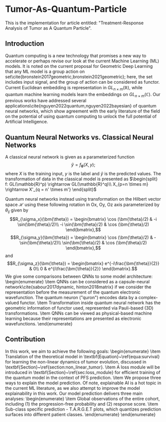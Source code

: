 # Tumor-As-Quantum-Particle
This is the implementation for article entitled: "Treatment-Response Analysis of Tumor as A Quantum Particle".

## Introduction
Quantum computing is a new technology that promises a new way to accelerate or perhaps revise our look at the current Machine Learning (ML) models. It is noted on the current proposal for Geometric Deep Learning that any ML model is a group action on set\cite{bronstein2017geometric,bronstein2021geometric}; here, the set includes input signal, and the group of action can be considered as functor. Current Euclidean embedding is representation in $GL_{n\times m}(\mathbb{R})$, while quantum machine learning models learn the embeddings on $GL_{n\times m}(\mathbb{C})$. Our previous works have addressed several applications\cite{nguyen2022quantum,nguyen2022bayesian} of quantum neural networks, which show agreement with the early literature of the field on the potential of using quantum computing to unlock the full potential of Artificial Intelligence.


## Quantum Neural Networks vs. Classical Neural Networks
A classical neural network is given as a parameterized function
$$\hat{y} = f_{\bm{\theta}}(X, y);$$ where $X$ is the training input, $y$ is the label and $\hat{y}$ is the predicted values. The transformation of data in the classical model is presented as 
$\begin{split}
f: GL(\mathbb{R}^p) \rightarrow GL(\mathbb{R}^q)\\
X_{p=n \times m} \rightarrow X'_{q = n' \times m'}
\end{split}$

Quantum neural networks instead using transformation on the Hilbert vector space $\mathcal{H}$ using these following rotation in Ox, Oy, Oz axis parameterized by $\theta_{ij}$ given by $$R_{\sigma_x}(\bm{\theta}) =  \begin{bmatrix}
\cos (\bm{\theta}/2) & -i \sin(\bm{\theta}/2)\\
-i \sin(\bm{\theta}/2) & \cos (\bm{\theta}/2)
\end{bmatrix},$$ $$R_{\sigma_y}(\bm{\theta}) =  \begin{bmatrix}
\cos (\bm{\theta}/2) & -\sin(\bm{\theta}/2)\\
\sin(\bm{\theta}/2) & \cos (\bm{\theta}/2)
\end{bmatrix},$$ and $$R_{\sigma_z}(\bm{\theta}) = \begin{bmatrix}
e^{-i\frac{\bm{\theta}}{2}} & 0\\
0 & e^{i\frac{\bm{\theta}}{2}}
\end{bmatrix}.$$
We give some comparisons between QNNs to some model architecture:
\begin{enumerate}
    \item QNNs can be considered as a capsule-neural network\cite{sabour2017dynamic, hinton2018matrix} if we consider the representation before the measurement of the quantum electronic wavefunction. The quantum neuron ("quron") encodes data by a complex-valued functor.
    \item Transformation inside quantum neural network has the geometric information of functor used, represented via Pauli-based (3D) transformations.
    \item QNNs can be viewed as physical-based machine learning because their representations are presented as electronic wavefunctions.
\end{enumerate}


## Contribution
In this work, we aim to achieve the following goals:
\begin{enumerate}
    \item Translation of the theoretical model in \textbf{Equation}~\ref{equa:survival} for learning the non-linear dynamics of tumor evolution, discussed in \textbf{Section}~\ref{section:non_linear_tumor}.
    \item A loss module will be introduced in \textbf{Section}~\ref{sec:loss_module} for efficient training of the quantum model in the context of PFS prediction.
    \item We propose three ways to explain the model prediction. Of note, explainable AI is a hot topic in the current ML literature, as we also attempt to improve the model explainability in this work. Our model prediction delivers three main analyses:
    \begin{enumerate}
        \item Global observations of the entire cohort, including (1) the progression-free probability and (2) response score.
        \item Sub-class specific prediction - T.A.R.G.E.T plots, which quantizes prediction surfaces into different patient classes.
    \end{enumerate}
\end{enumerate}

